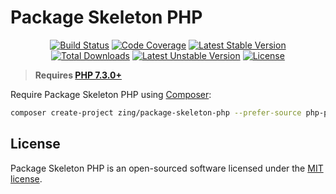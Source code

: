 # Package Skeleton PHP
<p align="center">
<a href="https://github.com/zingimmick/package-skeleton-php/actions"><img src="https://github.com/zingimmick/package-skeleton-php/workflows/tests/badge.svg" alt="Build Status"></a>
<a href="https://codecov.io/gh/zingimmick/package-skeleton-php"><img src="https://codecov.io/gh/zingimmick/package-skeleton-php/branch/master/graph/badge.svg" alt="Code Coverage" /></a>
<a href="https://packagist.org/packages/zing/package-skeleton-php"><img src="https://poser.pugx.org/zing/package-skeleton-php/v/stable.svg" alt="Latest Stable Version"></a>
<a href="https://packagist.org/packages/zing/package-skeleton-php"><img src="https://poser.pugx.org/zing/package-skeleton-php/downloads" alt="Total Downloads"></a>
<a href="https://packagist.org/packages/zing/package-skeleton-php"><img src="https://poser.pugx.org/zing/package-skeleton-php/v/unstable.svg" alt="Latest Unstable Version"></a>
<a href="https://packagist.org/packages/zing/package-skeleton-php"><img src="https://poser.pugx.org/zing/package-skeleton-php/license" alt="License"></a>
</p>

> **Requires [PHP 7.3.0+](https://php.net/releases/)**

Require Package Skeleton PHP using [Composer](https://getcomposer.org):

```bash
composer create-project zing/package-skeleton-php --prefer-source php-package
```

## License

Package Skeleton PHP is an open-sourced software licensed under the [MIT license](LICENSE).
